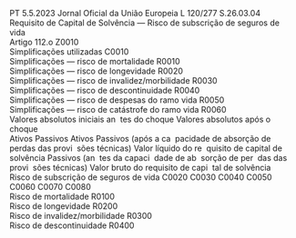 PT  5.5.2023 Jornal Oficial da União Europeia L 120/277
 S.26.03.04  
Requisito de Capital de Solvência — Risco de subscrição de seguros de vida  
Artigo 112.o Z0010  
Simplificações utilizadas  C0010  
Simplificações — risco de mortalidade  R0010  
Simplificações — risco de longevidade  R0020  
Simplificações — risco de invalidez/morbilidade  R0030  
Simplificações — risco de descontinuidade  R0040  
Simplificações — risco de despesas do ramo vida  R0050  
Simplificações — risco de catástrofe do ramo vida  R0060  
Valores absolutos iniciais an ­
tes do choque  Valores absolutos após o choque  
Ativos  Passivos  Ativos  Passivos (após a ca ­
pacidade de absorção 
de perdas das provi ­
sões técnicas)  Valor líquido do re ­
quisito de capital de 
solvência  Passivos (an ­
tes da capaci ­
dade de ab ­
sorção de per ­
das das provi ­
sões técnicas)  Valor bruto do 
requisito de capi ­
tal de solvência  
Risco de subscrição de seguros de vida  C0020  C0030  C0040  C0050  C0060  C0070  C0080  
Risco de mortalidade  R0100  
Risco de longevidade  R0200  
Risco de invalidez/morbilidade  R0300  
Risco de descontinuidade  R0400